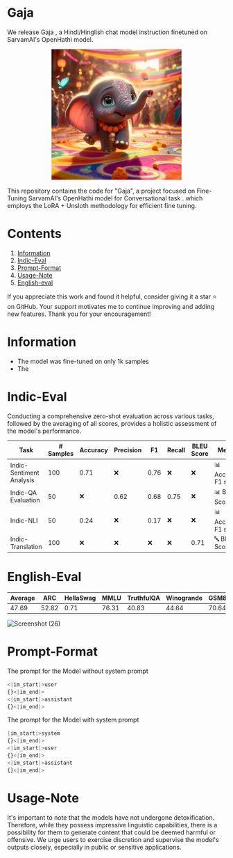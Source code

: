 # Gaja

We release Gaja , a Hindi/Hinglish chat model instruction finetuned on SarvamAI's OpenHathi model.

<p align="center">
  <img src="asset\Dariava.jpg" alt="Gajendra is a Hindi/Hinglish instruction-tuned model based on different instruct datasets." style="width: 45%; min-width: 300px;">
</p>


This repository contains the code for  "Gaja", a project focused on Fine-Tuning SarvamAI's OpenHathi model for Conversational task . which employs the LoRA + Unsloth methodology for efficient fine tuning. 

# Contents 
1) [Information](#information)
1) [Indic-Eval](#indic-eval)
2) [Prompt-Format](#prompt-format)
3) [Usage-Note](#usage-note)
4) [English-eval](#english-eval)

If you appreciate this work and found it helpful, consider giving it a star ⭐️ on GitHub. Your support motivates me to continue improving and adding new features. Thank you for your encouragement!

# Information 
* The model was fine-tuned on only 1k samples
* The

  
# Indic-Eval
Conducting a comprehensive zero-shot evaluation across various tasks, followed by the averaging of all scores, provides a holistic assessment of the model's performance.

| Task                   | # Samples | Accuracy | Precision | F1   | Recall | BLEU Score | Metrics                    |
|------------------------|-----------|----------|-----------|------|--------|------------|----------------------------|
| Indic-Sentiment Analysis | 100      | 0.71     | ❌        | 0.76 | ❌     | ❌          | 📊 Accuracy, F1 score       |
| Indic-QA Evaluation     | 50       | ❌       | 0.62      | 0.68 | 0.75   | ❌          | 📊 Bert Score               |
| Indic-NLI               | 50       | 0.24     | ❌        | 0.17 | ❌     | ❌          | 📊 Accuracy, F1 score       |
| Indic-Translation       | 100       | ❌       | ❌        | ❌   | ❌     | 0.71       | 🔤 BLEU Score               |

# English-Eval
| Average                   | ARC | HellaSwag | MMLU | TruthfulQA   | Winogrande | GSM8K| 
|------------------------|-----------|----------|-----------|------|--------|------------|
| 	47.69 | 52.82 | 0.71     | 76.31        | 	40.83| 	44.64     |  70.64        | 0.91|

![Screenshot (26)](https://github.com/dame-cell/Gaja/assets/122996026/6ce7e541-3590-4736-ba68-be714beac3aa)

# Prompt-Format

The prompt for the Model without system prompt 
```python
<|im_start|>user
{}<|im_end|> 
<|im_start|>assistant
{}<|im_end|> 
```
The prompt for the Model with system prompt 
```python
|im_start|>system
{}<|im_end|> 
<|im_start|>user
{}<|im_end|> 
<|im_start|>assistant
{}<|im_end|> 
```

# Usage-Note
It's important to note that the models have not undergone detoxification. Therefore, while they possess impressive linguistic capabilities, there is a possibility for them to generate content that could be deemed harmful or offensive. We urge users to exercise discretion and supervise the model's outputs closely, especially in public or sensitive applications.
